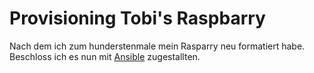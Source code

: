 Provisioning Tobi's Raspbarry
=============================

Nach dem ich zum hunderstenmale mein Rasparry neu formatiert habe.
Beschloss ich es nun mit [Ansible](http://docs.ansible.com/ansible/quickstart.html) zugestallten.
